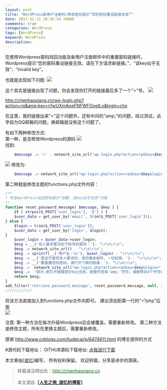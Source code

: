 ```yaml
---
layout: post
title: "WordPress新用户注册时/修改密码提示“您的密码重设链接无效”"
date: 2017-12-21 20:36:54 +0800
comments: true
categories: WordPress
tags: [WordPress]
keyword: WordPress
description:  
---
```



在使用Wordpress密码找回功能及新用户注册邮件中的重置密码链接时，Wordpress提示“您的密码重设链接无效，请在下方请求新链接。”、“该key似乎无效”、“invalid key”。

也就是出现如下问题:
![](https://i.imgur.com/NblzOs8.png)  

这个其实是链接出现了问题，你会发现你打开的链接最后多了一个">"号。
![](https://i.imgur.com/IvSXsiH.png) 

http://chenhaoxiang.cn/wp-login.php?action=rp&amp;key=n1wUXmApeFNFWFOogtLo&login=chx

在这里，我的链接出来">"这个问题外，还有中间的"amp;"的问题，经过测试，此字段为QQ邮箱的问题，换邮箱就没有这个问题了。

有如下两种修改方式:  
第一种，是去修改Wordpress的源码
![](https://i.imgur.com/XdgOmHq.png)  
找到:
```php
	$message .= '<' . network_site_url("wp-login.php?action=rp&key=$key&login=" . rawurlencode($user_login), 'login') . ">\r\n";
```
![](https://i.imgur.com/n0eiD4A.png)
修改为:
```php
	$message .= network_site_url("wp-login.php?action=rp&key=$key&login=" . rawurlencode($user_login), 'login') . "\r\n";
```


第二种就是修改主题的functions.php文件内容：
```php
/**
* 修复WordPress找回密码提示“抱歉，该key似乎无效”问题
*/
function reset_password_message( $message, $key ) {
    if ( strpos($_POST['user_login'], '@') ) {
    $user_data = get_user_by('email', trim($_POST['user_login']));
} else {
    $login = trim($_POST['user_login']);
    $user_data = get_user_by('login', $login);
}
    $user_login = $user_data->user_login;
    $msg = __('有人要求重设如下帐号的密码：'). "\r\n\r\n";
    $msg .= network_site_url() . "\r\n\r\n";
    $msg .= sprintf(__('用户名：%s'), $user_login) . "\r\n\r\n";
    $msg .= __('若这不是您本人要求的，请忽略本邮件，一切如常。') . "\r\n\r\n";
    $msg .= __('要重置您的密码，请打开下面的链接：'). "\r\n\r\n"; 
    $msg .=  network_site_url("wp-login.php?action=rp&key=$key&login=" . rawurlencode($user_login), 'login') . "\r\n\r\n";
    $msg .=  "提示:若打开链接提示key无效，链接中若有'amp;'字符，请删除该4个字符再访问" ;
    return $msg;
}
add_filter('retrieve_password_message', reset_password_message, null, 2);
////////////

```

将该方法直接加入到functions.php文件内即可。
建议添加到第一行的"<?php"后面  
![](https://i.imgur.com/BgYGqQF.png)  

注意:
第一种方法在每次升级Wordpress后会被覆盖，需要重新修改。
第二种方法是修改主题，所有在更换主题后，需要重新修改。 

感谢 http://www.cnblogs.com/liudecai/p/6474611.html 的博主提供的方式

#源代码下载地址：
GITHUB源码下载地址: [点我进行下载](http://chenhaoxiang.cn "点我进行下载")


本文章由<a href="http://chenhaoxiang.cn/">[谙忆]</a>编写， 所有权利保留。 
欢迎转载，分享是进步的源泉。
<blockquote cite='陈浩翔'>
<p background-color='#D3D3D3'>转载请注明出处：<a href='http://chenhaoxiang.cn'><font color="green">http://chenhaoxiang.cn</font></a><br><br>
本文源自<strong>【<a href='http://chenhaoxiang.cn' target='_blank'>人生之旅_谙忆的博客</a>】</strong></p>
</blockquote>
